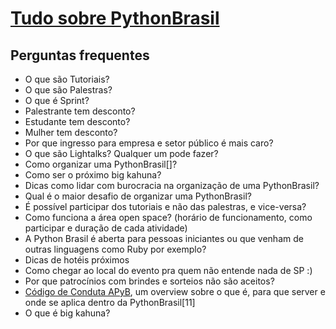 # [Tudo sobre PythonBrasil]()

## Perguntas frequentes

- O que são Tutoriais?
- O que são Palestras?
- O que é Sprint?
- Palestrante tem desconto?
- Estudante tem desconto?
- Mulher tem desconto?
- Por que ingresso para empresa e setor público é mais caro?
- O que são Lightalks? Qualquer um pode fazer?
- Como organizar uma PythonBrasil[]?
- Como ser o próximo big kahuna?
- Dicas como lidar com burocracia na organização de uma PythonBrasil?
- Qual é o maior desafio de organizar uma PythonBrasil?
- É possível participar dos tutoriais e não das palestras, e vice-versa?
- Como funciona a área open space? (horário de funcionamento, como participar e duração de cada atividade)
- A Python Brasil é aberta para pessoas iniciantes ou que venham de outras linguagens como Ruby por exemplo?
- Dicas de hotéis próximos
- Como chegar ao local do evento pra quem não entende nada de SP :)
- Por que patrocínios com brindes e sorteios não são aceitos?
- [Código de Conduta APyB](https://github.com/pythonbrasil/codigo-de-conduta), um overview sobre o que é, para que server e onde se aplica dentro da PythonBrasil[11]
- O que é big kahuna?
